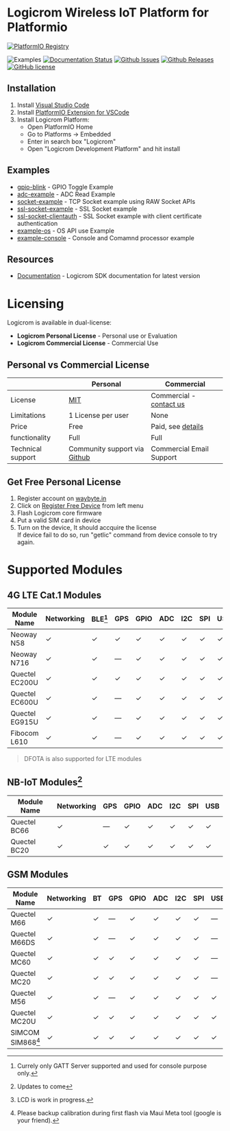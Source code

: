 # Logicrom Wireless IoT Platform for Platformio

[![PlatformIO Registry](https://badges.registry.platformio.org/packages/ajaybhargav/platform/logicrom.svg)](https://registry.platformio.org/platforms/ajaybhargav/logicrom)

![Examples](https://github.com/waybyte/platform-logicrom/workflows/Examples/badge.svg)
[![Documentation Status](https://readthedocs.org/projects/logicromsdk/badge/?version=latest)](https://docs.logicrom.com)
[![Github Issues](https://img.shields.io/github/issues/waybyte/platform-logicrom.svg)](http://github.com/waybyte/platform-logicrom/issues)
[![Github Releases](https://img.shields.io/github/release/waybyte/platform-logicrom.svg)](https://github.com/waybyte/platform-logicrom/releases)
[![GitHub license](https://img.shields.io/badge/license-MIT-blue.svg)](https://github.com/waybyte/platform-logicrom/blob/master/LICENSE)

## Installation

1. Install [Visual Studio Code](https://code.visualstudio.com/)
2. Install [PlatformIO Extension for VSCode](https://platformio.org/platformio-ide)
3. Install Logicrom Platform:
	* Open PlatformIO Home
	* Go to Platforms -> Embedded
	* Enter in search box "Logicrom"
	* Open "Logicrom Development Platform" and hit install

## Examples

* [gpio-blink](https://github.com/waybyte/platform-logicrom/tree/master/examples/gpio-blink) - GPIO Toggle Example
* [adc-example](https://github.com/waybyte/platform-logicrom/tree/master/examples/adc-example) - ADC Read Example
* [socket-example](https://github.com/waybyte/platform-logicrom/tree/master/examples/socket-example) - TCP Socket example using RAW Socket APIs
* [ssl-socket-example](https://github.com/waybyte/platform-logicrom/tree/master/examples/ssl-socket-example) - SSL Socket example
* [ssl-socket-clientauth](https://github.com/waybyte/platform-logicrom/tree/master/examples/ssl-socket-clientauth) - SSL Socket example with client certificate authentication
* [example-os](https://github.com/waybyte/example-os) - OS API use Example
* [example-console](https://github.com/waybyte/example-console) - Console and Comamnd processor example


## Resources

* [Documentation](https://docs.logicrom.com) - Logicrom SDK documentation for latest version


# Licensing

Logicrom is available in dual-license:

- **Logicrom Personal License** - Personal use or Evaluation
- **Logicrom Commercial License** - Commercial Use


## Personal vs Commercial License

|              |  Personal |  Commercial  |
| -------------| ------------------ | -------------------- |
| License | [MIT](https://github.com/waybyte/platform-logicrom/blob/master/LICENSE) | Commercial - [contact us](https://www.waybyte.in/contact) |
| Limitations | 1 License per user | None  |
| Price  | Free | Paid, see [details](https://www.waybyte.in/pricing) |
| functionality  | Full | Full |
| Technical support  | Community support via [Github](https://github.com/orgs/waybyte/discussions) | Commercial Email Support |

## Get Free Personal License

1) Register account on [waybyte.in](https://www.waybyte.in/register)
2) Click on [Register Free Device](https://www.waybyte.in/devices/register) from left menu
3) Flash Logicrom core firmware
4) Put a valid SIM card in device
5) Turn on the device, It should accquire the license\
   If device fail to do so, run "getlic" command from device console to try again.

# Supported Modules
## 4G LTE Cat.1 Modules

| Module Name  | Networking | BLE[^1] | GPS | GPIO | ADC | I2C | SPI | USB | LCD | Camera |
|--------------|------------|---------|-----|------|-----|-----|-----|-----|-----|--------|
| Neoway N58  | &check; | &check; | &check; | &check; | &check; | &check; | &check; | &check; | &check; | &cross; |
| Neoway N716 | &check; | &check; | &#8212; | &check; | &check; | &check; | &check; | &check; | &check; | &cross; |
| Quectel EC200U | &check; | &check; | &check; | &check; | &check; | &check; | &check; | &check; | &check; | &cross; |
| Quectel EC600U | &check; | &check; | &#8212; | &check; | &check; | &check; | &check; | &check; | &check; | &cross; |
| Quectel EG915U  | &check; | &check; | &#8212; | &check; | &check; | &check; | &check; | &check; | &check; | &cross; |
| Fibocom L610  | &check; | &check; | &#8212; | &check; | &check; | &check; | &check; | &check; | &check; | &cross; |

> DFOTA is also supported for LTE modules

## NB-IoT Modules[^2]

| Module Name  | Networking | GPS | GPIO | ADC | I2C | SPI | USB |
|--------------|------------|-----|------|-----|-----|-----|-----|
| Quectel BC66 | &check; | &#8212; | &check; | &check; | &check; | &check; | &check; |
| Quectel BC20 | &check; | &check; | &check; | &check; | &check; | &check; | &check; |

## GSM Modules

| Module Name  | Networking | BT | GPS | GPIO | ADC | I2C | SPI | USB | LCD[^3] |
|--------------|------------|----|-----|------|-----|-----|-----|-----|---------|
| Quectel M66  | &check; | &check; | &#8212; | &check; | &check; | &check; | &check; | &#8212; | &cross; |
| Quectel M66DS| &check; | &check; | &#8212; | &check; | &check; | &check; | &check; | &#8212; | &cross; |
| Quectel MC60 | &check; | &check; | &check; | &check; | &check; | &check; | &check; | &#8212; | &cross; |
| Quectel MC20 | &check; | &check; | &check; | &check; | &check; | &check; | &check; | &#8212; | &cross; |
| Quectel M56| &check; | &check; | &#8212; | &check; | &check; | &check; | &check; | &check; | &cross; |
| Quectel MC20U| &check; | &check; | &check; | &check; | &check; | &check; | &check; | &check; | &cross; |
| SIMCOM SIM868[^4]| &check; | &check; | &check; | &check; | &check; | &check; | &check; | &check; | &cross; |


[^1]: Currely only GATT Server supported and used for console purpose only.

[^2]: Updates to come

[^3]: LCD is work in progress.

[^4]: Please backup calibration during first flash via Maui Meta tool (google is your friend).
